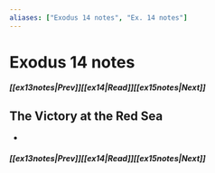 ```yaml
---
aliases: ["Exodus 14 notes", "Ex. 14 notes"]
---
```

# Exodus 14 notes
##### <span class=arrow-left></span>[[ex13notes|Prev]]<span class=navigation-separator></span>[[ex14|Read]]<span class=navigation-separator></span>[[ex15notes|Next]]<span class=arrow-right></span>
## The Victory at the Red Sea
- 
##### <span class=arrow-left></span>[[ex13notes|Prev]]<span class=navigation-separator></span>[[ex14|Read]]<span class=navigation-separator></span>[[ex15notes|Next]]<span class=arrow-right></span>